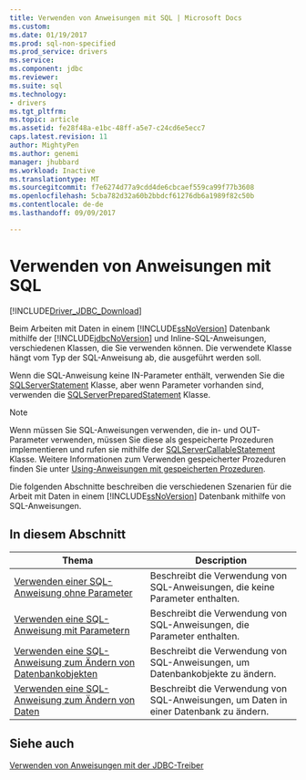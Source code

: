 ```yaml
---
title: Verwenden von Anweisungen mit SQL | Microsoft Docs
ms.custom: 
ms.date: 01/19/2017
ms.prod: sql-non-specified
ms.prod_service: drivers
ms.service: 
ms.component: jdbc
ms.reviewer: 
ms.suite: sql
ms.technology:
- drivers
ms.tgt_pltfrm: 
ms.topic: article
ms.assetid: fe28f48a-e1bc-48ff-a5e7-c24cd6e5ecc7
caps.latest.revision: 11
author: MightyPen
ms.author: genemi
manager: jhubbard
ms.workload: Inactive
ms.translationtype: MT
ms.sourcegitcommit: f7e6274d77a9cdd4de6cbcaef559ca99f77b3608
ms.openlocfilehash: 5cba782d32a60b2bbdcf61276db6a1989f82c50b
ms.contentlocale: de-de
ms.lasthandoff: 09/09/2017

---
```

# <a name="using-statements-with-sql"></a>Verwenden von Anweisungen mit SQL
[!INCLUDE[Driver_JDBC_Download](../../includes/driver_jdbc_download.md)]

  Beim Arbeiten mit Daten in einem [!INCLUDE[ssNoVersion](../../includes/ssnoversion_md.md)] Datenbank mithilfe der [!INCLUDE[jdbcNoVersion](../../includes/jdbcnoversion_md.md)] und Inline-SQL-Anweisungen, verschiedenen Klassen, die Sie verwenden können. Die verwendete Klasse hängt vom Typ der SQL-Anweisung ab, die ausgeführt werden soll.  
  
 Wenn die SQL-Anweisung keine IN-Parameter enthält, verwenden Sie die [SQLServerStatement](../../connect/jdbc/reference/sqlserverstatement-class.md) Klasse, aber wenn Parameter vorhanden sind, verwenden die [SQLServerPreparedStatement](../../connect/jdbc/reference/sqlserverpreparedstatement-class.md) Klasse.  
  
> [!NOTE]  
>  Wenn müssen Sie SQL-Anweisungen verwenden, die in- und OUT-Parameter verwenden, müssen Sie diese als gespeicherte Prozeduren implementieren und rufen sie mithilfe der [SQLServerCallableStatement](../../connect/jdbc/reference/sqlservercallablestatement-class.md) Klasse. Weitere Informationen zum Verwenden gespeicherter Prozeduren finden Sie unter [Using-Anweisungen mit gespeicherten Prozeduren](../../connect/jdbc/using-statements-with-stored-procedures.md).  
  
 Die folgenden Abschnitte beschreiben die verschiedenen Szenarien für die Arbeit mit Daten in einem [!INCLUDE[ssNoVersion](../../includes/ssnoversion_md.md)] Datenbank mithilfe von SQL-Anweisungen.  
  
## <a name="in-this-section"></a>In diesem Abschnitt  
  
|Thema|Description|  
|-----------|-----------------|  
|[Verwenden einer SQL-Anweisung ohne Parameter](../../connect/jdbc/using-an-sql-statement-with-no-parameters.md)|Beschreibt die Verwendung von SQL-Anweisungen, die keine Parameter enthalten.|  
|[Verwenden eine SQL-Anweisung mit Parametern](../../connect/jdbc/using-an-sql-statement-with-parameters.md)|Beschreibt die Verwendung von SQL-Anweisungen, die Parameter enthalten.|  
|[Verwenden eine SQL-Anweisung zum Ändern von Datenbankobjekten](../../connect/jdbc/using-an-sql-statement-to-modify-database-objects.md)|Beschreibt die Verwendung von SQL-Anweisungen, um Datenbankobjekte zu ändern.|  
|[Verwenden eine SQL-Anweisung zum Ändern von Daten](../../connect/jdbc/using-an-sql-statement-to-modify-data.md)|Beschreibt die Verwendung von SQL-Anweisungen, um Daten in einer Datenbank zu ändern.|  
  
## <a name="see-also"></a>Siehe auch  
 [Verwenden von Anweisungen mit der JDBC-Treiber](../../connect/jdbc/using-statements-with-the-jdbc-driver.md)  
  
  


